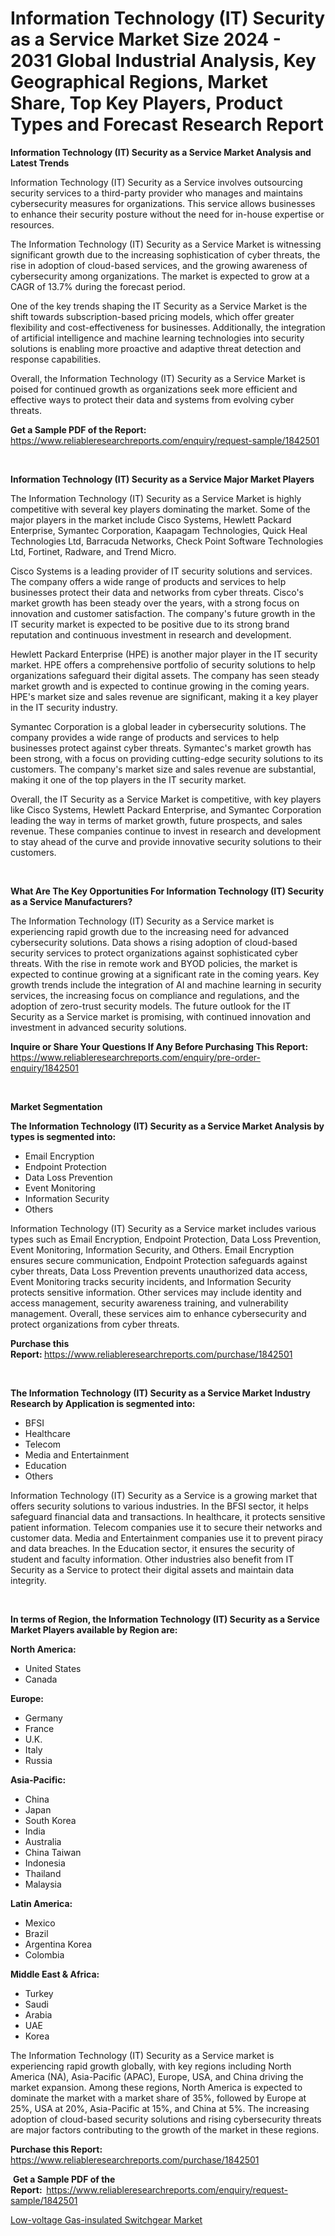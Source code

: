 <p><h1>Information Technology (IT) Security as a Service Market Size 2024 - 2031 Global Industrial Analysis, Key Geographical Regions, Market Share, Top Key Players, Product Types and Forecast Research Report</h1></p><p><strong>Information Technology (IT) Security as a Service Market Analysis and Latest Trends</strong></p>
<p><p>Information Technology (IT) Security as a Service involves outsourcing security services to a third-party provider who manages and maintains cybersecurity measures for organizations. This service allows businesses to enhance their security posture without the need for in-house expertise or resources.</p><p>The Information Technology (IT) Security as a Service Market is witnessing significant growth due to the increasing sophistication of cyber threats, the rise in adoption of cloud-based services, and the growing awareness of cybersecurity among organizations. The market is expected to grow at a CAGR of 13.7% during the forecast period.</p><p>One of the key trends shaping the IT Security as a Service Market is the shift towards subscription-based pricing models, which offer greater flexibility and cost-effectiveness for businesses. Additionally, the integration of artificial intelligence and machine learning technologies into security solutions is enabling more proactive and adaptive threat detection and response capabilities.</p><p>Overall, the Information Technology (IT) Security as a Service Market is poised for continued growth as organizations seek more efficient and effective ways to protect their data and systems from evolving cyber threats.</p></p>
<p><strong>Get a Sample PDF of the Report:&nbsp;</strong> <a href="https://www.reliableresearchreports.com/enquiry/request-sample/1842501">https://www.reliableresearchreports.com/enquiry/request-sample/1842501</a></p>
<p>&nbsp;</p>
<p><strong>Information Technology (IT) Security as a Service Major Market Players</strong></p>
<p><p>The Information Technology (IT) Security as a Service Market is highly competitive with several key players dominating the market. Some of the major players in the market include Cisco Systems, Hewlett Packard Enterprise, Symantec Corporation, Kaapagam Technologies, Quick Heal Technologies Ltd, Barracuda Networks, Check Point Software Technologies Ltd, Fortinet, Radware, and Trend Micro.</p><p>Cisco Systems is a leading provider of IT security solutions and services. The company offers a wide range of products and services to help businesses protect their data and networks from cyber threats. Cisco's market growth has been steady over the years, with a strong focus on innovation and customer satisfaction. The company's future growth in the IT security market is expected to be positive due to its strong brand reputation and continuous investment in research and development.</p><p>Hewlett Packard Enterprise (HPE) is another major player in the IT security market. HPE offers a comprehensive portfolio of security solutions to help organizations safeguard their digital assets. The company has seen steady market growth and is expected to continue growing in the coming years. HPE's market size and sales revenue are significant, making it a key player in the IT security industry.</p><p>Symantec Corporation is a global leader in cybersecurity solutions. The company provides a wide range of products and services to help businesses protect against cyber threats. Symantec's market growth has been strong, with a focus on providing cutting-edge security solutions to its customers. The company's market size and sales revenue are substantial, making it one of the top players in the IT security market.</p><p>Overall, the IT Security as a Service Market is competitive, with key players like Cisco Systems, Hewlett Packard Enterprise, and Symantec Corporation leading the way in terms of market growth, future prospects, and sales revenue. These companies continue to invest in research and development to stay ahead of the curve and provide innovative security solutions to their customers.</p></p>
<p>&nbsp;</p>
<p><strong>What Are The Key Opportunities For Information Technology (IT) Security as a Service Manufacturers?</strong></p>
<p><p>The Information Technology (IT) Security as a Service market is experiencing rapid growth due to the increasing need for advanced cybersecurity solutions. Data shows a rising adoption of cloud-based security services to protect organizations against sophisticated cyber threats. With the rise in remote work and BYOD policies, the market is expected to continue growing at a significant rate in the coming years. Key growth trends include the integration of AI and machine learning in security services, the increasing focus on compliance and regulations, and the adoption of zero-trust security models. The future outlook for the IT Security as a Service market is promising, with continued innovation and investment in advanced security solutions.</p></p>
<p><strong>Inquire or Share Your Questions If Any Before Purchasing This Report:</strong> <a href="https://www.reliableresearchreports.com/enquiry/pre-order-enquiry/1842501">https://www.reliableresearchreports.com/enquiry/pre-order-enquiry/1842501</a></p>
<p>&nbsp;</p>
<p><strong>Market Segmentation</strong></p>
<p><strong>The Information Technology (IT) Security as a Service Market Analysis by types is segmented into:</strong></p>
<p><ul><li>Email Encryption</li><li>Endpoint Protection</li><li>Data Loss Prevention</li><li>Event Monitoring</li><li>Information Security</li><li>Others</li></ul></p>
<p><p>Information Technology (IT) Security as a Service market includes various types such as Email Encryption, Endpoint Protection, Data Loss Prevention, Event Monitoring, Information Security, and Others. Email Encryption ensures secure communication, Endpoint Protection safeguards against cyber threats, Data Loss Prevention prevents unauthorized data access, Event Monitoring tracks security incidents, and Information Security protects sensitive information. Other services may include identity and access management, security awareness training, and vulnerability management. Overall, these services aim to enhance cybersecurity and protect organizations from cyber threats.</p></p>
<p><strong>Purchase this Report:&nbsp;</strong><a href="https://www.reliableresearchreports.com/purchase/1842501">https://www.reliableresearchreports.com/purchase/1842501</a></p>
<p>&nbsp;</p>
<p><strong>The Information Technology (IT) Security as a Service Market Industry Research by Application is segmented into:</strong></p>
<p><ul><li>BFSI</li><li>Healthcare</li><li>Telecom</li><li>Media and Entertainment</li><li>Education</li><li>Others</li></ul></p>
<p><p>Information Technology (IT) Security as a Service is a growing market that offers security solutions to various industries. In the BFSI sector, it helps safeguard financial data and transactions. In healthcare, it protects sensitive patient information. Telecom companies use it to secure their networks and customer data. Media and Entertainment companies use it to prevent piracy and data breaches. In the Education sector, it ensures the security of student and faculty information. Other industries also benefit from IT Security as a Service to protect their digital assets and maintain data integrity.</p></p>
<p>&nbsp;</p>
<p><strong>In terms of Region, the Information Technology (IT) Security as a Service Market Players available by Region are:</strong></p>
<p>
    <p> <strong> North America: </strong>
        <ul>
            <li>United States</li>
            <li>Canada</li>
        </ul>
        </p> 
    <p> <strong> Europe: </strong>
        <ul>
            <li>Germany</li>
            <li>France</li>
            <li>U.K.</li>
            <li>Italy</li>
            <li>Russia</li>
        </ul>
        </p> 
    <p> <strong> Asia-Pacific: </strong>
        <ul>
            <li>China</li>
            <li>Japan</li>
            <li>South Korea</li>
            <li>India</li>
            <li>Australia</li>
            <li>China Taiwan</li>
            <li>Indonesia</li>
            <li>Thailand</li>
            <li>Malaysia</li>
        </ul>
        </p> 
    <p> <strong> Latin America: </strong>
        <ul>
            <li>Mexico</li>
            <li>Brazil</li>
            <li>Argentina Korea</li>
            <li>Colombia</li>
        </ul>
        </p> 
    <p> <strong> Middle East & Africa: </strong>
        <ul>
            <li>Turkey</li>
            <li>Saudi</li>
            <li>Arabia</li>
            <li>UAE</li>
            <li>Korea</li>
        </ul>
    </p>
    </p>
<p><p>The Information Technology (IT) Security as a Service market is experiencing rapid growth globally, with key regions including North America (NA), Asia-Pacific (APAC), Europe, USA, and China driving the market expansion. Among these regions, North America is expected to dominate the market with a market share of 35%, followed by Europe at 25%, USA at 20%, Asia-Pacific at 15%, and China at 5%. The increasing adoption of cloud-based security solutions and rising cybersecurity threats are major factors contributing to the growth of the market in these regions.</p></p>
<p><strong>Purchase this Report: </strong><a href="https://www.reliableresearchreports.com/purchase/1842501">https://www.reliableresearchreports.com/purchase/1842501</a></p>
<p>&nbsp;<strong>Get a Sample PDF of the Report:&nbsp;&nbsp;</strong><a href="https://www.reliableresearchreports.com/enquiry/request-sample/1842501">https://www.reliableresearchreports.com/enquiry/request-sample/1842501</a></p>
<p><strong></strong></p>
<p><p><a href="https://github.com/nicholepatriciadoylenwnrjr0/Market-Research-Report-List-1/blob/main/low-voltage-gas-insulated-switchgear-market.md">Low-voltage Gas-insulated Switchgear Market</a></p></p>